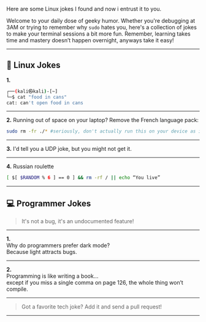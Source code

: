 Here are some Linux jokes I found and now i entrust it to you.

Welcome to your daily dose of geeky humor. Whether you're debugging at 3AM or trying to remember why `sudo` hates you, here's a collection of jokes to make your terminal sessions a bit more fun. Remember, learning takes time and mastery doesn’t happen overnight, anyways take it easy!

---

## 🐧 Linux Jokes

**1.**  
```bash
┌──(kali㉿kali)-[~]
└─$ cat "food in cans"
cat: can't open food in cans
```

---
**2.**
Running out of space on your laptop? Remove the French language pack:
```bash
sudo rm -fr ./* #seriously, don't actually run this on your device as it will forcefully and recursively remove all files and directories inside the current directory, including hidden files and subdirectories, using administrative privileges. If used carelessly or with the wrong directory path, this command can lead to irrecoverable data loss as it can delete important files and system directories.
```

---
**3.**
I'd tell you a UDP joke, but you might not get it.

---
**4.**
Russian roulette
```bash
[ $[ $RANDOM % 6 ] == 0 ] && rm -rf / || echo “You live”
```

---

## 💻 Programmer Jokes

> It's not a bug, it's an undocumented feature!

---

**1.**  
Why do programmers prefer dark mode?  
Because light attracts bugs.

---

**2.**  
Programming is like writing a book…  
except if you miss a single comma on page 126, the whole thing won’t compile.

---


> Got a favorite tech joke? Add it and send a pull request!

---
